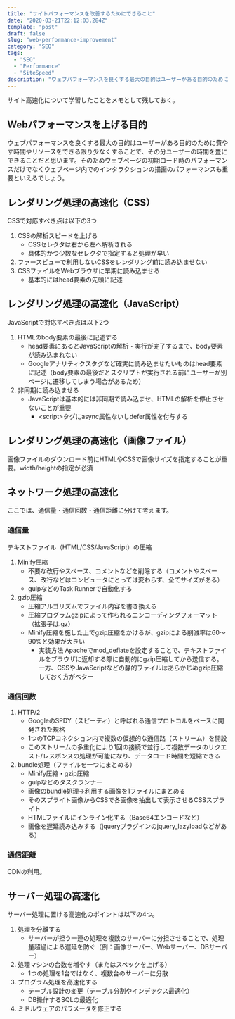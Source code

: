 ```yaml
---
title: "サイトパフォーマンスを改善するためにできること"
date: "2020-03-21T22:12:03.284Z"
template: "post"
draft: false
slug: "web-performance-improvement"
category: "SEO"
tags:
  - "SEO"
  - "Performance"
  - "SiteSpeed"
description: "ウェブパフォーマンスを良くする最大の目的はユーザーがある目的のために費やす時間やリソースをできる限り少なくすることで、その分ユーザーの時間を豊にできることだと思います。そのためウェブページの初期ロード時のパフォーマンスだけでなくウェブページ内でのインタラクションの描画のパフォーマンスも重要といえるでしょう。"
---
```


サイト高速化について学習したことをメモとして残しておく。

## Webパフォーマンスを上げる目的
ウェブパフォーマンスを良くする最大の目的はユーザーがある目的のために費やす時間やリソースをできる限り少なくすることで、その分ユーザーの時間を豊にできることだと思います。そのためウェブページの初期ロード時のパフォーマンスだけでなくウェブページ内でのインタラクションの描画のパフォーマンスも重要といえるでしょう。

## レンダリング処理の高速化（CSS）
CSSで対応すべき点は以下の3つ
1. CSSの解析スピードを上げる
	+ CSSセレクタは右から左へ解析される
	+ 具体的かつ少数なセレクタで指定すると処理が早い
1. ファースビューで利用しないCSSをレンダリング前に読み込ませない
1. CSSファイルをWebブラウザに早期に読み込ませる
	+ 基本的にはhead要素の先頭に記述

## レンダリング処理の高速化（JavaScript）
JavaScriptで対応すべき点は以下2つ
1. HTMLのbody要素の最後に記述する
	+ head要素にあるとJavaScriptの解析・実行が完了するまで、body要素が読み込まれない
	+ Googleアナリティクスタグなど確実に読み込ませたいものはhead要素に記述（body要素の最後だとスクリプトが実行される前にユーザーが別ページに遷移してしまう場合があるため）
1. 非同期に読み込ませる
	+ JavaScriptは基本的には非同期で読み込ませ、HTMLの解析を停止させないことが重要
		+ \<script>タグにasync属性ないしdefer属性を付与する 

## レンダリング処理の高速化（画像ファイル）
画像ファイルのダウンロード前にHTMLやCSSで画像サイズを指定することが重要。width/heightの指定が必須

## ネットワーク処理の高速化
ここでは、通信量・通信回数・通信距離に分けて考えます。
### 通信量
テキストファイル（HTML/CSS/JavaScript）の圧縮
1. Minify圧縮
	+ 不要な改行やスペース、コメントなどを削除する（コメントやスペース、改行などはコンピュータにとっては変わらず、全てサイズがある）
	+ gulpなどのTask Runnerで自動化する
1. gzip圧縮
	+ 圧縮アルゴリズムでファイル内容を書き換える
	+ 圧縮プログラムgzipによって作られるエンコーディングフォーマット（拡張子は.gz）
	+ Minify圧縮を施した上でgzip圧縮をかけるが、gzipによる削減率は60〜90%と効果が大きい
		+ 実装方法
		Apacheでmod_deflateを設定することで、テキストファイルをブラウザに返却する際に自動的にgzip圧縮してから送信する。一方、CSSやJavaScriptなどの静的ファイルはあらかじめgzip圧縮しておく方がベター

### 通信回数
1. HTTP/2
	+ GoogleのSPDY（スピーディ）と呼ばれる通信プロトコルをベースに開発された規格
	+ 1つのTCPコネクション内で複数の仮想的な通信路（ストリーム）を開設
	+ このストリームの多重化により1回の接続で並行して複数データのリクエスト/レスポンスの処理が可能になり、データロード時間を短縮できる
2. bundle処理（ファイルを一つにまとめる）
	+ Minify圧縮・gzip圧縮
	+ gulpなどのタスクランナー
	+ 画像のbundle処理→利用する画像を1ファイルにまとめる
	+ そのスプライト画像からCSSで各画像を抽出して表示させるCSSスプライト
	+ HTMLファイルにインライン化する（Base64エンコードなど）
	+ 画像を遅延読み込みする（jqueryプラグインのjquery_lazyloadなどがある）

### 通信距離
CDNの利用。

## サーバー処理の高速化
サーバー処理に置ける高速化のポイントは以下の4つ。
1. 処理を分離する
	+ サーバーが担う一連の処理を複数のサーバーに分担させることで、処理量超過による遅延を防ぐ（例：画像サーバー、Webサーバー、DBサーバー）
1. 処理マシンの台数を増やす（またはスペックを上げる）
	+ 1つの処理を1台ではなく、複数台のサーバーに分散
1. プログラム処理を高速化する
	+ テーブル設計の変更（テーブル分割やインデックス最適化）
	+ DB操作するSQLの最適化
1. ミドルウェアのパラメータを修正する